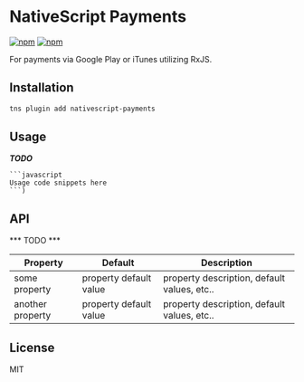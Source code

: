 # NativeScript Payments

[![npm](https://img.shields.io/npm/v/nativescript-paymentssvg)](https://www.npmjs.com/package/nativescript-payments)
[![npm](https://img.shields.io/npm/dt/nativescript-payments.svg?label=npm%20downloads)](https://www.npmjs.com/package/nativescript-payments)

For payments via Google Play or iTunes utilizing RxJS.

## Installation

```bash
tns plugin add nativescript-payments
```

## Usage 

***TODO***

	```javascript
    Usage code snippets here
    ```)

## API

*** TODO ***
    
| Property | Default | Description |
| --- | --- | --- |
| some property | property default value | property description, default values, etc.. |
| another property | property default value | property description, default values, etc.. |
    
## License

MIT
